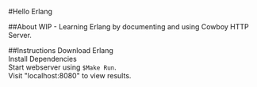 #Hello Erlang 

##About
WIP - Learning Erlang by documenting and using Cowboy HTTP Server.

##Instructions
Download Erlang
<br>Install Dependencies
<br>Start webserver using ``` $Make Run ```.
<br>Visit "localhost:8080" to view results.


